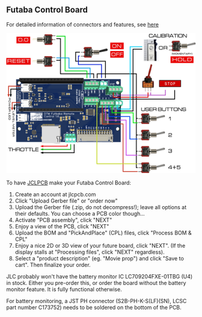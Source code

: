 ## Futaba Control Board

For detailed information of connectors and features, see [here](../FUTABA.md)

![schematics](../img/schematics1_6.png)

To have [JCLPCB](https://jlcpcb.com) make your Futaba Control Board:
1) Create an account at jlcpcb.com
2) Click "Upload Gerber file" or "order now"
3) Upload the Gerber file (.zip, do not decompress!); leave all options at their defaults. You can choose a PCB color though...
4) Activate "PCB assembly", click "NEXT"
5) Enjoy a view of the PCB, click "NEXT"
6) Upload the BOM and "PickAndPlace" (CPL) files, click "Process BOM & CPL"
7) Enjoy a nice 2D or 3D view of your future board, click "NEXT". (If the display stalls at "Processing files", click "NEXT" regardless).
8) Select a "product description" (eg. "Movie prop") and click "Save to cart". Then finalize your order.

JLC probably won't have the battery monitor IC LC709204FXE-01TBG (U4) in stock. Either you pre-order this, or order the board without the battery monitor feature. It is fully functional otherwise.

For battery monitoring, a JST PH connector (S2B-PH-K-S(LF)(SN), LCSC part number C173752) needs to be soldered on the bottom of the PCB.
